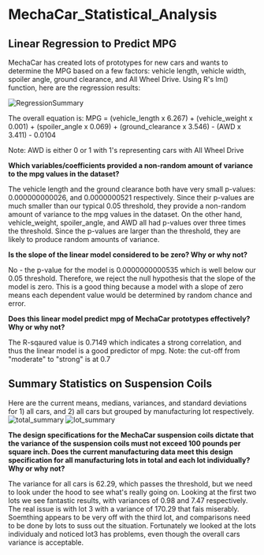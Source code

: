 # MechaCar_Statistical_Analysis

## Linear Regression to Predict MPG
MechaCar has created lots of prototypes for new cars and wants to determine the MPG based on a few factors: vehicle length, vehicle width, spoiler angle, ground clearance, and All Wheel Drive. Using R's lm() function, here are the regression results:

![RegressionSummary](https://user-images.githubusercontent.com/30487641/139344354-02ee42fa-08d3-49f1-9400-82a6aea81ec2.PNG)

The overall equation is: 
MPG = (vehicle_length x 6.267) + (vehicle_weight x 0.001) + (spoiler_angle x 0.069) + (ground_clearance x 3.546) - (AWD x 3.411) - 0.0104

Note: AWD is either 0 or 1 with 1's representing cars with All Wheel Drive


**Which variables/coefficients provided a non-random amount of variance to the mpg values in the dataset?**

The vehicle length and the ground clearance both have very small p-values: 0.000000000026, and 0.0000000521 respectively. Since their p-values are much smaller than our typical 0.05 threshold, they provide a non-random amount of variance to the mpg values in the dataset.
On the other hand, vehicle_weight, spoiler_angle, and AWD all had p-values over three times the threshold. Since the p-values are larger than the threshold, they are likely to produce random amounts of variance.


**Is the slope of the linear model considered to be zero? Why or why not?**

No - the p-value for the model is 0.0000000000535 which is well below our 0.05 threshold. Therefore, we reject the null hypothesis that the slope of the model is zero. This is a good thing because a model with a slope of zero means each dependent value would be determined by random chance and error.


**Does this linear model predict mpg of MechaCar prototypes effectively? Why or why not?**

The R-sqaured value is 0.7149 which indicates a strong correlation, and thus the linear model is a good predictor of mpg. Note: the cut-off from "moderate" to "strong" is at 0.7


## Summary Statistics on Suspension Coils
Here are the current means, medians, variances, and standard deviations for 1) all cars, and 2) all cars but grouped by manufacturing lot respectively.
![total_summary](https://user-images.githubusercontent.com/30487641/139481721-2b5d820c-1443-418c-90ed-a0b33805f1ba.PNG)
![lot_summary](https://user-images.githubusercontent.com/30487641/139481735-743f7d70-9816-404f-b2f0-0691d6f3ef18.PNG)


**The design specifications for the MechaCar suspension coils dictate that the variance of the suspension coils must not exceed 100 pounds per square inch. Does the current manufacturing data meet this design specification for all manufacturing lots in total and each lot individually? Why or why not?**

The variance for all cars is 62.29, which passes the threshold, but we need to look under the hood to see what's really going on. Looking at the first two lots we see fantastic results, with variances of 0.98 and 7.47 respectively. The real issue is with lot 3 with a variance of 170.29 that fais miserably. Soemthing appears to be very off with the third lot, and comparisons need to be done by lots to suss out the situation. Fortunately we looked at the lots individualy and noticed lot3 has problems, even though the overall cars variance is acceptable.




